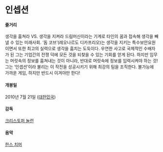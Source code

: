 # 인셉션

#### 줄거리

생각을 훔쳐라 VS. 생각을 지켜라 드림머신이라는 기계로 타인의 꿈과 접속해 생각을 빼낼 수 있는 미래사회. ‘돔 코브’(레오나르도 디카프리오)는 생각을 지키는 특수보안요원이면서 또한 최고의 실력으로 생각을 훔치는 도둑이다. 우연한 사고로 국제적인 수배자가 된 그는 기업간의 전쟁 덕에 모든 것을 되찾을 수 있는 기회를 얻게 된다. 하지만 임무는 머릿속의 정보를 훔쳐내는 것이 아니라, 반대로 머릿속에 정보를 입력시켜야 하는 것! 그는 ‘인셉션’이라 불리는 이 작전을 성공시키기 위해 최강의 팀을 조직한다. 불가능에 가까운 게임, 하지만 반드시 이겨야만 한다!

#### 개봉일

2010년 7월 21일 ([대한민국](https://www.google.co.kr/search?biw=1280&bih=703&q=%EB%8C%80%ED%95%9C%EB%AF%BC%EA%B5%AD&stick=H4sIAAAAAAAAAOPgE-LSz9U3MDMzLMwxVuIAswtTjLWMspOt9NMyc3LBhFVJRmpiSVFmcmKOQlFqemZ-nkJieWJRKpCTk5pYnKqQkliSCgD4DLxCTAAAAA&sa=X&ved=0ahUKEwjH3dPRtdrSAhVKhrwKHWbnB6wQmxMIngEoATAW))

#### 감독

[크리스토퍼 놀런](https://www.google.co.kr/search?biw=1280&bih=703&q=%ED%81%AC%EB%A6%AC%EC%8A%A4%ED%86%A0%ED%8D%BC+%EB%86%80%EB%9E%80&stick=H4sIAAAAAAAAAOPgE-LSz9U3MDMzLMwxVuIEsQ0tTFJKtMSyk6300zJzcsGEVUpmUWpySX4RAFv7ir4xAAAA&sa=X&ved=0ahUKEwjH3dPRtdrSAhVKhrwKHWbnB6wQmxMIogEoATAX)

#### 음악

[한스 치머](https://www.google.co.kr/search?biw=1280&bih=703&q=%ED%95%9C%EC%8A%A4+%EC%A7%90%EB%A8%B8&stick=H4sIAAAAAAAAAOPgE-LSz9U3MDMzLMwxVuIEsQ1NDUrMtISzk6300zJzcsGEVW5pcWYyANmJT2suAAAA&sa=X&ved=0ahUKEwjH3dPRtdrSAhVKhrwKHWbnB6wQmxMIpgEoATAY)

